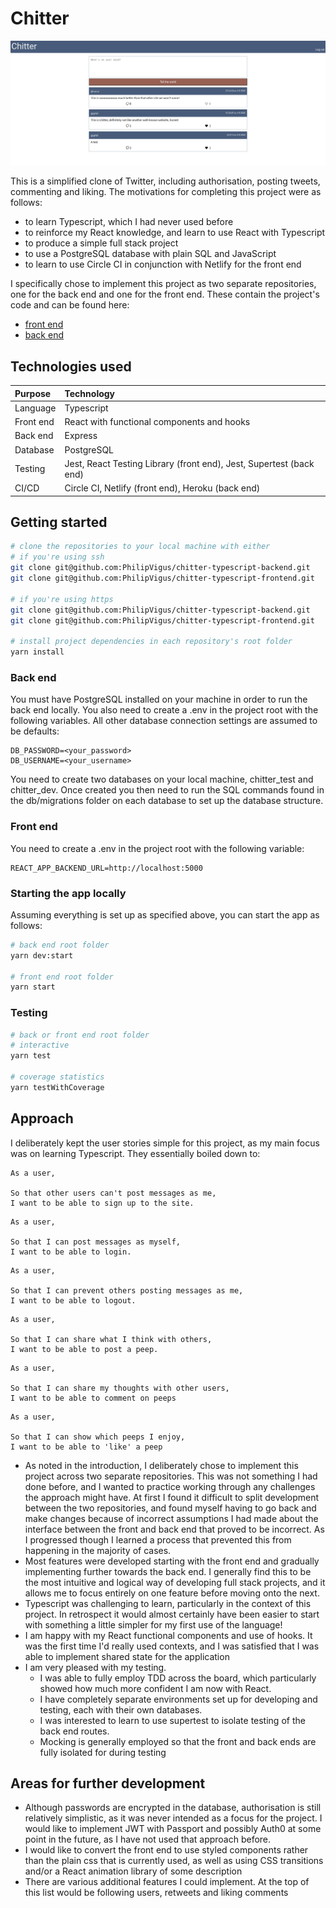 # Chitter
![Chitter screenshot](chitter-screenshot.png)

This is a simplified clone of Twitter, including authorisation, posting tweets, commenting and liking. The motivations for completing this project were as follows:

- to learn Typescript, which I had never used before
- to reinforce my React knowledge, and learn to use React with Typescript
- to produce a simple full stack project
- to use a PostgreSQL database with plain SQL and JavaScript 
- to learn to use Circle CI in conjunction with Netlify for the front end

I specifically chose to implement this project as two separate repositories, one for the back end and one for the front end. These contain the project's code and can be found here:

- [front end](https://github.com/PhilipVigus/chitter-typescript-frontend)
- [back end](https://github.com/PhilipVigus/chitter-typescript-backend)

## Technologies used

| Purpose | Technology |
|:--------|:-----------|
| Language | Typescript |
| Front end | React with functional components and hooks |
| Back end | Express |
| Database | PostgreSQL |
| Testing | Jest, React Testing Library (front end), Jest, Supertest (back end) |
| CI/CD | Circle CI, Netlify (front end), Heroku (back end) |

## Getting started

```bash
# clone the repositories to your local machine with either
# if you're using ssh
git clone git@github.com:PhilipVigus/chitter-typescript-backend.git
git clone git@github.com:PhilipVigus/chitter-typescript-frontend.git

# if you're using https
git clone git@github.com:PhilipVigus/chitter-typescript-backend.git
git clone git@github.com:PhilipVigus/chitter-typescript-frontend.git

# install project dependencies in each repository's root folder
yarn install
```

### Back end

You must have PostgreSQL installed on your machine in order to run the back end locally. You also need to create a .env in the project root with the following variables. All other database connection settings are assumed to be defaults:

```
DB_PASSWORD=<your_password>
DB_USERNAME=<your_username>
```

You need to create two databases on your local machine, chitter_test and chitter_dev. Once created you then need to run the SQL commands found in the db/migrations folder on each database to set up the database structure.

### Front end

You need to create a .env in the project root with the following variable:

```
REACT_APP_BACKEND_URL=http://localhost:5000
```

### Starting the app locally

Assuming everything is set up as specified above, you can start the app as follows:

```bash
# back end root folder
yarn dev:start

# front end root folder
yarn start
```

### Testing

```bash
# back or front end root folder
# interactive
yarn test

# coverage statistics
yarn testWithCoverage
```

## Approach

I deliberately kept the user stories simple for this project, as my main focus was on learning Typescript. They essentially boiled down to:

```
As a user,

So that other users can't post messages as me,
I want to be able to sign up to the site.
```

```
As a user,

So that I can post messages as myself,
I want to be able to login.
```

```
As a user,

So that I can prevent others posting messages as me,
I want to be able to logout.
```

```
As a user,

So that I can share what I think with others,
I want to be able to post a peep.
```

```
As a user,

So that I can share my thoughts with other users,
I want to be able to comment on peeps
```

```
As a user,

So that I can show which peeps I enjoy,
I want to be able to 'like' a peep
```

- As noted in the introduction, I deliberately chose to implement this project across two separate repositories. This was not something I had done before, and I wanted to practice working through any challenges the approach might have. At first I found it difficult to split development between the two repositories, and found myself having to go back and make changes because of incorrect assumptions I had made about the interface between the front and back end that proved to be incorrect. As I progressed though I learned a process that prevented this from happening in the majority of cases.
- Most features were developed starting with the front end and gradually implementing further towards the back end. I generally find this to be the most intuitive and logical way of developing full stack projects, and it allows me to focus entirely on one feature before moving onto the next.
- Typescript was challenging to learn, particularly in the context of this project. In retrospect it would almost certainly have been easier to start with something a little simpler for my first use of the language!
- I am happy with my React functional components and use of hooks. It was the first time I'd really used contexts, and I was satisfied that I was able to implement shared state for the application
- I am very pleased with my testing.
  - I was able to fully employ TDD across the board, which particularly showed how much more confident I am now with React.
  - I have completely separate environments set up for developing and testing, each with their own databases.
  - I was interested to learn to use supertest to isolate testing of the back end routes.
  - Mocking is generally employed so that the front and back ends are fully isolated for during testing 

## Areas for further development

- Although passwords are encrypted in the database, authorisation is still relatively simplistic, as it was never intended as a focus for the project. I would like to implement JWT with Passport and possibly Auth0 at some point in the future, as I have not used that approach before.
- I would like to convert the front end to use styled components rather than the plain css that is currently used, as well as using CSS transitions and/or a React animation library of some description
- There are various additional features I could implement. At the top of this list would be following users, retweets and liking comments
